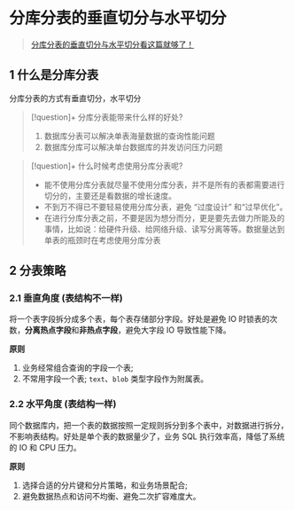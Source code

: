 # 分库分表的垂直切分与水平切分

> [分库分表的垂直切分与水平切分看这篇就够了！](https://www.51cto.com/article/698289.html)

## 1 什么是分库分表

分库分表的方式有垂直切分，水平切分

> [!question]+ 分库分表能带来什么样的好处?
> 1. 数据库分表可以解决单表海量数据的查询性能问题
> 2. 数据库分库可以解决单台数据库的并发访问压力问题


> [!question]+ 什么时候考虑使用分库分表呢? 
> - 能不使用分库分表就尽量不使用分库分表，并不是所有的表都需要进行切分的，主要还是看数据的增长速度。
> - 不到万不得已不要轻易使用分库分表，避免 “过度设计” 和“过早优化”。
> - 在进行分库分表之前，不要是因为想分而分，更是要先去做力所能及的事情，比如说：给硬件升级、给网络升级、读写分离等等。数据量达到单表的瓶颈时在考虑使用分库分表

## 2 分表策略

### 2.1 垂直角度 (表结构不一样)

将一个表字段拆分成多个表，每个表存储部分字段。好处是避免 IO 时锁表的次数，**分离热点字段**和**非热点字段**，避免大字段 IO 导致性能下降。

**原则**

1. 业务经常组合查询的字段一个表; 
2. 不常用字段一个表; `text`、`blob` 类型字段作为附属表。

### 2.2 水平角度 (表结构一样)

同个数据库内，把一个表的数据按照一定规则拆分到多个表中，对数据进行拆分，不影响表结构。好处是单个表的数据量少了，业务 SQL 执行效率高，降低了系统的 IO 和 CPU 压力。

**原则**

1. 选择合适的分片键和分片策略，和业务场景配合;
2.  避免数据热点和访问不均衡、避免二次扩容难度大。